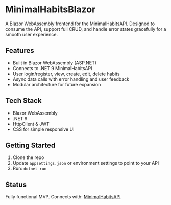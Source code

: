 # MinimalHabitsBlazor

A Blazor WebAssembly frontend for the MinimalHabitsAPI. Designed to consume the API, support full CRUD, and handle error states gracefully for a smooth user experience.

## Features

- Built in Blazor WebAssembly (ASP.NET)
- Connects to .NET 9 MinimalHabitsAPI
- User login/register, view, create, edit, delete habits
- Async data calls with error handling and user feedback
- Modular architecture for future expansion

## Tech Stack

- Blazor WebAssembly
- .NET 9
- HttpClient & JWT
- CSS for simple responsive UI

## Getting Started

1. Clone the repo  
2. Update `appsettings.json` or environment settings to point to your API  
3. Run: `dotnet run`

## Status

Fully functional MVP. Connects with: [MinimalHabitsAPI](https://github.com/abramepithey/MinimalHabitsAPI)
